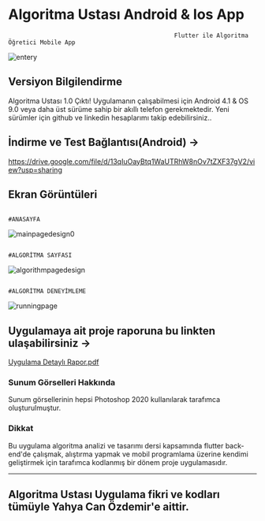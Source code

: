 # Algoritma Ustası Android & Ios App

                                                   Flutter ile Algoritma Öğretici Mobile App
                                                       
![entery](https://user-images.githubusercontent.com/43846778/104504268-3fc1a000-55f3-11eb-9c30-13476400b105.png)



## Versiyon Bilgilendirme 
Algoritma Ustası 1.0 Çıktı!
Uygulamanın çalışabilmesi için Android 4.1 & OS 9.0 veya daha üst sürüme sahip bir  akıllı telefon gerekmektedir.
Yeni sürümler için github ve linkedin hesaplarımı takip edebilirsiniz..


## İndirme ve Test Bağlantısı(Android) ->
https://drive.google.com/file/d/13qIuOayBtq1WaUTRhW8nOv7tZXF37gV2/view?usp=sharing


## Ekran Görüntüleri
                                                                     #ANASAYFA
![mainpagedesign0](https://user-images.githubusercontent.com/43846778/104504380-68499a00-55f3-11eb-8a88-bc2ea5f849dd.jpg)

                                                                  #ALGORİTMA SAYFASI 
![algorithmpagedesign](https://user-images.githubusercontent.com/43846778/104504420-7697b600-55f3-11eb-9228-43a3b770ce70.jpg)

                                                                 #ALGORİTMA DENEYİMLEME
![runningpage](https://user-images.githubusercontent.com/43846778/104504467-8a431c80-55f3-11eb-80d3-6fd6f5b046d1.jpg)


## Uygulamaya ait proje raporuna bu linkten ulaşabilirsiniz -> 
[Uygulama Detaylı Rapor.pdf](https://github.com/yahyacanozdemir/algoritmaUstasi/files/5810885/Uygulama.Detayli.Rapor.pdf)

### Sunum Görselleri Hakkında
Sunum görsellerinin hepsi Photoshop 2020 kullanılarak tarafımca oluşturulmuştur.


### Dikkat
Bu uygulama algoritma analizi ve tasarımı dersi kapsamında flutter back-end'de çalışmak, alıştırma yapmak ve mobil programlama üzerine kendimi geliştirmek için tarafımca kodlanmış bir dönem proje uygulamasıdır.

--------------------------------
Algoritma Ustası Uygulama fikri ve kodları tümüyle Yahya Can Özdemir'e aittir. 
--------------------------------




